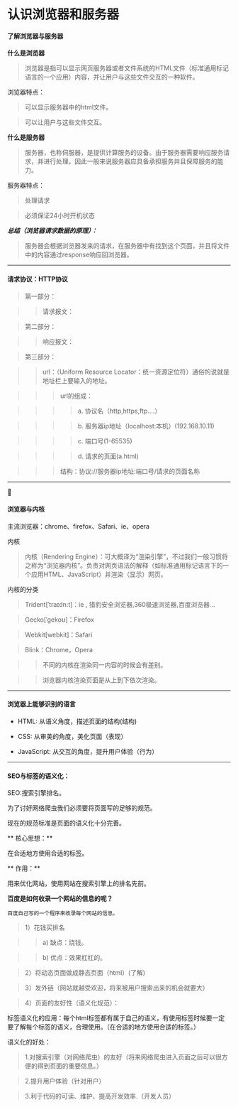 
认识浏览器和服务器
================

#### 了解浏览器与服务器 ####

**什么是浏览器**

>浏览器是指可以显示网页服务器或者文件系统的HTML文件（标准通用标记语言的一个应用）内容，并让用户与这些文件交互的一种软件。

浏览器特点：

>可以显示服务器中的html文件。

>可以让用户与这些文件交互。

**什么是服务器**

>服务器，也称伺服器，是提供计算服务的设备。由于服务器需要响应服务请求，并进行处理，因此一般来说服务器应具备承担服务并且保障服务的能力。

服务器特点：

>处理请求

>必须保证24小时开机状态

***总结（浏览器请求数据的原理）：***

>服务器会根据浏览器发来的请求，在服务器中有找到这个页面，并且将文件中的内容通过response响应回浏览器。

***

#### 请求协议：HTTP协议 ####

>第一部分：

>>请求报文：

>第二部分：

>>响应报文：

>第三部分：

>>url：（Uniform Resource Locator：统一资源定位符）通俗的说就是 地址栏上要输入的地址。

>>>url的组成：

>>>>a. 协议名（http,https,ftp....）

>>>>b. 服务器ip地址（localhost:本机）(192.168.10.11)

>>>>c. 端口号(1-65535)

>>>>d. 请求的页面(a.html)

>>>结构：协议://服务器ip地址:端口号/请求的页面名称



***
 
#### 浏览器与内核 ####

主流浏览器：chrome、firefox、Safari、ie、opera

内核

>内核（Rendering Engine）：可大概译为“渲染引擎”，不过我们一般习惯将之称为“浏览器内核”。负责对网页语法的解释（如标准通用标记语言下的一个应用HTML、JavaScript）并渲染（显示）网页。

内核的分类

>Trident[ˈtraɪdn:t]：ie , 猎豹安全浏览器,360极速浏览器,百度浏览器... 

>Gecko[ˈgekoʊ]：Firefox

>Webkit[webkit]：Safari

>Blink：Chrome，Opera

>>不同的内核在渲染同一内容的时候会有差别。 

>>浏览器内核渲染页面是从上到下依次渲染。

***

#### 浏览器上能够识别的语言

* HTML: 从语义角度，描述页面的结构(结构)

* CSS: 从审美的角度，美化页面（表现）

* JavaScript: 从交互的角度，提升用户体验（行为）

***

#### SEO与标签的语义化： 

SEO:搜索引擎排名。 

为了讨好网络爬虫我们必须要将页面写的足够的规范。

现在的规范标准是页面的语义化十分完善。


** 核心思想：**

在合适地方使用合适的标签。


** 作用：**

用来优化网站，使用网站在搜索引擎上的排名先前。

**百度是如何收录一个网站的信息的呢？**

    百度自己写的一个程序来收录每个网站的信息。

>1）花钱买排名

>>a) 缺点：烧钱。

>>b) 优点：效果杠杠的。

>2）将动态页面做成静态页面（html）(了解)

>3）发外链（网站就越受欢迎，将来被用户搜索出来的机会就要大）

>4）页面的友好性（语义化规范）：

标签语义化的应用：每个html标签都有属于自己的语义，有使用标签时候要一定要了解每个标签的语义，合理使用。（在合适的地方使用合适的标签。）

语义化的好处：

>1.对搜索引擎（对网络爬虫）的友好（将来网络爬虫进入页面之后可以很方便的得到页面的重要信息。）

>2.提升用户体验（针对用户）

>3.利于代码的可读、维护、提高开发效率.（开发人员）



